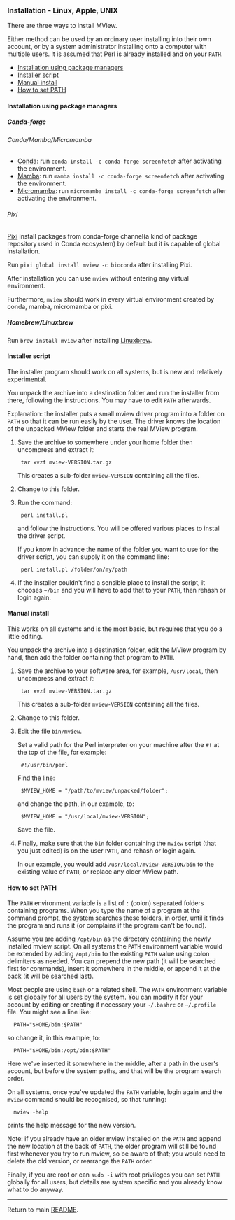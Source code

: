 ### Installation - Linux, Apple, UNIX

There are three ways to install MView.

Either method can be used by an ordinary user installing into their own
account, or by a system administrator installing onto a computer with multiple
users. It is assumed that Perl is already installed and on your `PATH`.

* [Installation using package managers](#installation-using-package-managers)
* [Installer script](#installer-script)
* [Manual install](#manual-install)
* [How to set PATH](#how-to-set-path)

#### Installation using package managers

##### Conda-forge

###### Conda/Mamba/Micromamba

- [Conda](https://docs.conda.io/projects/conda/en/stable/): run `conda install -c conda-forge screenfetch` after activating the environment.
- [Mamba](https://mamba.readthedocs.io/en/latest/installation/mamba-installation.html): run `mamba install -c conda-forge screenfetch` after activating the environment.
- [Micromamba](https://mamba.readthedocs.io/en/latest/installation/micromamba-installation.html): run `micromamba install -c conda-forge screenfetch` after activating the environment.

###### Pixi

[Pixi](https://prefix.dev) install packages from conda-forge channel(a kind of package repository used in Conda ecosystem) by default but it is capable of global installation.

Run `pixi global install mview -c bioconda` after installing Pixi.

After installation you can use `mview` without entering any virtual environment.

Furthermore, `mview` should work in every virtual environment created by conda, mamba, micromamba or pixi. 

##### Homebrew/Linuxbrew

Run `brew install mview` after installing [Linuxbrew](https://docs.brew.sh/Homebrew-on-Linux).

#### Installer script

The installer program should work on all systems, but is new and relatively
experimental.

You unpack the archive into a destination folder and run the installer from
there, following the instructions. You may have to edit `PATH` afterwards.

Explanation: the installer puts a small mview driver program into a folder on
`PATH` so that it can be run easily by the user. The driver knows the location
of the unpacked MView folder and starts the real MView program.

1. Save the archive to somewhere under your home folder then uncompress
   and extract it:

        tar xvzf mview-VERSION.tar.gz

   This creates a sub-folder `mview-VERSION` containing all the files.

2. Change to this folder.

3. Run the command:

        perl install.pl

   and follow the instructions. You will be offered various places to install
   the driver script.

   If you know in advance the name of the folder you want to use for the
   driver script, you can supply it on the command line:

        perl install.pl /folder/on/my/path

4. If the installer couldn't find a sensible place to install the script, it
   chooses `~/bin` and you will have to add that to your `PATH`, then rehash
   or login again.


#### Manual install

This works on all systems and is the most basic, but requires that you do a
little editing.

You unpack the archive into a destination folder, edit the MView program by
hand, then add the folder containing that program to `PATH`.

1. Save the archive to your software area, for example, `/usr/local`, then
   uncompress and extract it:

        tar xvzf mview-VERSION.tar.gz

   This creates a sub-folder `mview-VERSION` containing all the files.

2. Change to this folder.

3. Edit the file `bin/mview`.

   Set a valid path for the Perl interpreter on your machine after the `#!`
   at the top of the file, for example:

        #!/usr/bin/perl

   Find the line:

        $MVIEW_HOME = "/path/to/mview/unpacked/folder";

   and change the path, in our example, to:

        $MVIEW_HOME = "/usr/local/mview-VERSION";

   Save the file.

4. Finally, make sure that the `bin` folder containing the `mview` script
   (that you just edited) is on the user `PATH`, and rehash or login again.

   In our example, you would add `/usr/local/mview-VERSION/bin` to the
   existing value of `PATH`, or replace any older MView path.


#### How to set PATH

The `PATH` environment variable is a list of `:` (colon) separated folders
containing programs. When you type the name of a program at the command
prompt, the system searches these folders, in order, until it finds the
program and runs it (or complains if the program can't be found).

Assume you are adding `/opt/bin` as the directory containing the newly
installed mview script. On all systems the `PATH` environment variable would
be extended by adding `/opt/bin` to the existing `PATH` value using colon
delimiters as needed. You can prepend the new path (it will be searched first
for commands), insert it somewhere in the middle, or append it at the back (it
will be searched last).

Most people are using `bash` or a related shell. The `PATH` environment
variable is set globally for all users by the system. You can modify it for
your account by editing or creating if necessary your `~/.bashrc` or
`~/.profile` file. You might see a line like:

      PATH="$HOME/bin:$PATH"

so change it, in this example, to:

      PATH="$HOME/bin:/opt/bin:$PATH"

Here we've inserted it somewhere in the middle, after a path in the user's
account, but before the system paths, and that will be the program search
order.

On all systems, once you've updated the `PATH` variable, login again and the
`mview` command should be recognised, so that running:

      mview -help

prints the help message for the new version.

Note: if you already have an older mview installed on the `PATH` and append
the new location at the back of `PATH`, the older program will still be
found first whenever you try to run mview, so be aware of that; you would need
to delete the old version, or rearrange the `PATH` order.

Finally, if you are root or can `sudo -i` with root privileges you can set
`PATH` globally for all users, but details are system specific and you
already know what to do anyway.

---

Return to main [README](README.md).
